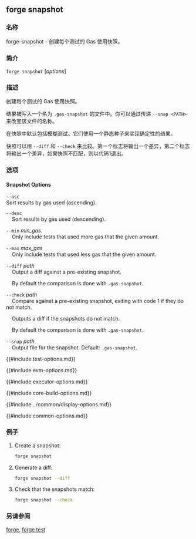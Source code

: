 ## forge snapshot

### 名称

forge-snapshot - 创建每个测试的 Gas 使用快照。

### 简介

``forge snapshot`` [*options*]

### 描述

创建每个测试的 Gas 使用快照。

结果被写入一个名为 `.gas-snapshot` 的文件中。你可以通过传递 `--snap <PATH>` 来改变该文件的名称。

在快照中默认包括模糊测试。它们使用一个静态种子来实现确定性的结果。

快照可以用 `--diff` 和 `--check` 来比较。第一个标志将输出一个差异，第二个标志将输出一个差异，如果快照不匹配，则以代码1退出。

### 选项

#### Snapshot Options

`--asc`  
Sort results by gas used (ascending).

`--desc`  
&nbsp;&nbsp;&nbsp;&nbsp;Sort results by gas used (descending).

`--min` *min_gas*  
&nbsp;&nbsp;&nbsp;&nbsp;Only include tests that used more gas that the given amount.

`--max` *max_gas*  
&nbsp;&nbsp;&nbsp;&nbsp;Only include tests that used less gas that the given amount.

`--diff` *path*  
&nbsp;&nbsp;&nbsp;&nbsp;Output a diff against a pre-existing snapshot.

&nbsp;&nbsp;&nbsp;&nbsp;By default the comparison is done with `.gas-snapshot`.

`--check` *path*  
&nbsp;&nbsp;&nbsp;&nbsp;Compare against a pre-existing snapshot, exiting with code 1 if they do not match.

&nbsp;&nbsp;&nbsp;&nbsp;Outputs a diff if the snapshots do not match.

&nbsp;&nbsp;&nbsp;&nbsp;By default the comparison is done with `.gas-snapshot`.

`--snap` *path*  
&nbsp;&nbsp;&nbsp;&nbsp;Output file for the snapshot. Default: `.gas-snapshot`.

{{#include test-options.md}}

{{#include evm-options.md}}

{{#include executor-options.md}}

{{#include core-build-options.md}}

{{#include ../common/display-options.md}}

{{#include common-options.md}}

### 例子

1. Create a snapshot:
    ```sh
    forge snapshot
    ```

2. Generate a diff:
    ```sh
    forge snapshot --diff
    ```

3. Check that the snapshots match:
    ```sh
    forge snapshot --check
    ```

### 另请参阅

[forge](./forge.md), [forge test](./forge-test.md)
